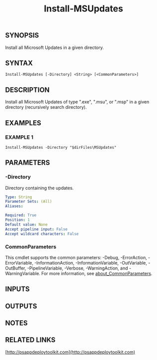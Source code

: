 ﻿---
title: Install-MSUpdates
editLink: false
isShowComments: false
external help file: PSAppDeployToolkit-help.xml
Module Name: PSAppDeployToolkit
online version: http://psappdeploytoolkit.com
schema: 2.0.0
---

## SYNOPSIS
Install all Microsoft Updates in a given directory.

## SYNTAX

```
Install-MSUpdates [-Directory] <String> [<CommonParameters>]
```

## DESCRIPTION
Install all Microsoft Updates of type ".exe", ".msu", or ".msp" in a given directory (recursively search directory).

## EXAMPLES

### EXAMPLE 1
```
Install-MSUpdates -Directory "$dirFiles\MSUpdates"
```

## PARAMETERS

### -Directory
Directory containing the updates.

```yaml
Type: String
Parameter Sets: (All)
Aliases:

Required: True
Position: 1
Default value: None
Accept pipeline input: False
Accept wildcard characters: False
```

### CommonParameters
This cmdlet supports the common parameters: -Debug, -ErrorAction, -ErrorVariable, -InformationAction, -InformationVariable, -OutVariable, -OutBuffer, -PipelineVariable, -Verbose, -WarningAction, and -WarningVariable. For more information, see [about_CommonParameters](http://go.microsoft.com/fwlink/?LinkID=113216).

## INPUTS

## OUTPUTS

## NOTES

## RELATED LINKS

[http://psappdeploytoolkit.com](http://psappdeploytoolkit.com)

